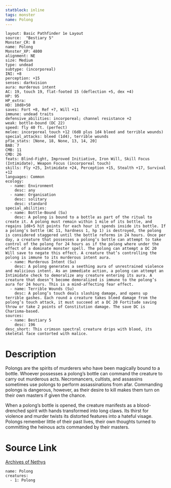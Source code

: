 ```yaml
---
statblock: inline
tags: monster
name: Polong
---
```

```statblock
layout: Basic Pathfinder 1e Layout
source:  "Bestiary 5"
Monster_CR: 8
name: Polong
Monster_XP: 4800
alignment: NE
size: Medium
type: undead
subtype: (incorporeal)
INI: +8
perception: +15
senses: darkvision
aura: murderous intent
AC: 19, touch 19, flat-footed 15 (deflection +5, dex +4)
HP: 95
HP_extra: 
HD: 10d8+50
saves: Fort +8, Ref +7, Will +11
immune: undead traits
defensive_abilities: incorporeal; channel resistance +2
weak: bottle-bound (DC 22)
speed: fly 40 ft. (perfect)
melee: incorporeal touch +12 (6d8 plus 1d4 bleed and terrible wounds)
special_attacks: bleed (1d4), terrible wounds
pf1e_stats: [None, 18, None, 13, 14, 20]
BAB: 7
CMB: 11
CMD: 26
feats: Blind-Fight, Improved Initiative, Iron Will, Skill Focus (Intimidate), Weapon Focus (incorporeal touch)
skills: Fly +25, Intimidate +24, Perception +15, Stealth +17, Survival +12
languages: Common
ecology:
  - name: Environment
    desc: any
  - name: Organisation
    desc: solitary
    desc: standard
special_abilities:
  - name: Bottle-Bound (Su)
    desc: A polong is bound to a bottle as part of the ritual to create it. A polong must remain within 1 mile of its bottle, and regains 1d8+5 hit points for each hour it spends inside its bottle. If a polong’s bottle (AC 11, hardness 1, hp 1) is destroyed, the polong is considered staggered until the bottle reforms in 24 hours. Once per day, a creature that possesses a polong’s bottle can attempt to take control of the polong for 24 hours as if the polong where under the effect of a dominate monster spell. The polong can attempt a DC 20 Will save to negate this effect. A creature that’s controlling the polong is immune to its murderous intent aura.
  - name: Murderous Intent (Su)
    desc: A polong generates a seething aura of unrestrained violence and malicious intent. As an immediate action, a polong can attempt an Intimidate check to demoralize any creature entering its aura. A creature that doesn’t become demoralized is immune to the polong’s aura for 24 hours. This is a mind-affecting fear effect.
  - name: Terrible Wounds (Su)
    desc: A polong’s touch deals slashing damage, and opens up terrible gashes. Each round a creature takes bleed damage from the polong’s touch attack, it must succeed at a DC 20 Fortitude saving throw or take 2 points of Constitution damage. The save DC is Charisma-based.
sources:
  - name: Bestiary 5
    desc: 196
desc_short: This crimson spectral creature drips with blood, its skeletal face contorted with malice.
```
# Description
Polongs are the spirits of murderers who have been magically bound to a bottle. Whoever possesses a polong’s bottle can command the creature to carry out murderous acts. Necromancers, cultists, and assassins sometimes use polongs to perform assassinations from afar. Commanding polongs is dangerous, however, as their desire to kill makes them turn on their own masters if given the chance.

 When a polong’s bottle is opened, the creature manifests as a blood-drenched spirit with hands transformed into long claws. Its thirst for violence and murder twists its distorted features into a hateful visage. Polongs remember little of their past lives, their own thoughts turned to committing the heinous acts commanded by their masters.
# Source Link
[Archives of Nethys](https://aonprd.com/MonsterDisplay.aspx?ItemName=Polong)
```encounter-table
name: Polong
creatures:
  - 1: Polong
```
